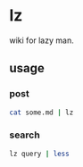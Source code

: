 # lz

wiki for lazy man.

## usage

### post

```bash
cat some.md | lz
```

### search

```bash
lz query | less
```